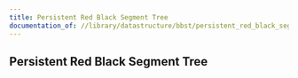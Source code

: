 ```yaml
---
title: Persistent Red Black Segment Tree
documentation_of: //library/datastructure/bbst/persistent_red_black_segment_tree.hpp
---
```

## Persistent Red Black Segment Tree